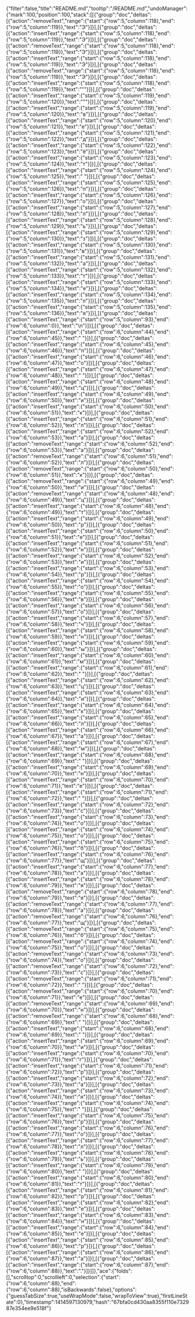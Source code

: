 {"filter":false,"title":"README.md","tooltip":"/README.md","undoManager":{"mark":100,"position":100,"stack":[[{"group":"doc","deltas":[{"action":"removeText","range":{"start":{"row":5,"column":118},"end":{"row":5,"column":119}},"text":"Э"}]}],[{"group":"doc","deltas":[{"action":"insertText","range":{"start":{"row":5,"column":118},"end":{"row":5,"column":119}},"text":"Э"}]}],[{"group":"doc","deltas":[{"action":"removeText","range":{"start":{"row":5,"column":118},"end":{"row":5,"column":119}},"text":"Э"}]}],[{"group":"doc","deltas":[{"action":"insertText","range":{"start":{"row":5,"column":118},"end":{"row":5,"column":119}},"text":"Э"}]}],[{"group":"doc","deltas":[{"action":"removeText","range":{"start":{"row":5,"column":118},"end":{"row":5,"column":119}},"text":"Э"}]}],[{"group":"doc","deltas":[{"action":"insertText","range":{"start":{"row":5,"column":118},"end":{"row":5,"column":119}},"text":"\""}]}],[{"group":"doc","deltas":[{"action":"insertText","range":{"start":{"row":5,"column":119},"end":{"row":5,"column":120}},"text":"\""}]}],[{"group":"doc","deltas":[{"action":"insertText","range":{"start":{"row":5,"column":119},"end":{"row":5,"column":120}},"text":"в"}]}],[{"group":"doc","deltas":[{"action":"insertText","range":{"start":{"row":5,"column":120},"end":{"row":5,"column":121}},"text":"е"}]}],[{"group":"doc","deltas":[{"action":"insertText","range":{"start":{"row":5,"column":121},"end":{"row":5,"column":122}},"text":"д"}]}],[{"group":"doc","deltas":[{"action":"insertText","range":{"start":{"row":5,"column":122},"end":{"row":5,"column":123}},"text":"ё"}]}],[{"group":"doc","deltas":[{"action":"insertText","range":{"start":{"row":5,"column":123},"end":{"row":5,"column":124}},"text":"т"}]}],[{"group":"doc","deltas":[{"action":"insertText","range":{"start":{"row":5,"column":124},"end":{"row":5,"column":125}},"text":" "}]}],[{"group":"doc","deltas":[{"action":"insertText","range":{"start":{"row":5,"column":125},"end":{"row":5,"column":126}},"text":"п"}]}],[{"group":"doc","deltas":[{"action":"insertText","range":{"start":{"row":5,"column":126},"end":{"row":5,"column":127}},"text":"о"}]}],[{"group":"doc","deltas":[{"action":"insertText","range":{"start":{"row":5,"column":127},"end":{"row":5,"column":128}},"text":"л"}]}],[{"group":"doc","deltas":[{"action":"insertText","range":{"start":{"row":5,"column":128},"end":{"row":5,"column":129}},"text":"ь"}]}],[{"group":"doc","deltas":[{"action":"insertText","range":{"start":{"row":5,"column":129},"end":{"row":5,"column":130}},"text":"з"}]}],[{"group":"doc","deltas":[{"action":"insertText","range":{"start":{"row":5,"column":130},"end":{"row":5,"column":131}},"text":"в"}]}],[{"group":"doc","deltas":[{"action":"insertText","range":{"start":{"row":5,"column":131},"end":{"row":5,"column":132}},"text":"а"}]}],[{"group":"doc","deltas":[{"action":"insertText","range":{"start":{"row":5,"column":132},"end":{"row":5,"column":133}},"text":"т"}]}],[{"group":"doc","deltas":[{"action":"insertText","range":{"start":{"row":5,"column":133},"end":{"row":5,"column":134}},"text":"е"}]}],[{"group":"doc","deltas":[{"action":"insertText","range":{"start":{"row":5,"column":134},"end":{"row":5,"column":135}},"text":"л"}]}],[{"group":"doc","deltas":[{"action":"insertText","range":{"start":{"row":5,"column":135},"end":{"row":5,"column":136}},"text":"я"}]}],[{"group":"doc","deltas":[{"action":"insertText","range":{"start":{"row":5,"column":93},"end":{"row":6,"column":0}},"text":"\n"}]}],[{"group":"doc","deltas":[{"action":"insertText","range":{"start":{"row":6,"column":44},"end":{"row":6,"column":45}},"text":" "}]}],[{"group":"doc","deltas":[{"action":"insertText","range":{"start":{"row":6,"column":45},"end":{"row":6,"column":46}},"text":"п"}]}],[{"group":"doc","deltas":[{"action":"insertText","range":{"start":{"row":6,"column":46},"end":{"row":6,"column":47}},"text":"о"}]}],[{"group":"doc","deltas":[{"action":"insertText","range":{"start":{"row":6,"column":47},"end":{"row":6,"column":48}},"text":" "}]}],[{"group":"doc","deltas":[{"action":"insertText","range":{"start":{"row":6,"column":48},"end":{"row":6,"column":49}},"text":"ц"}]}],[{"group":"doc","deltas":[{"action":"insertText","range":{"start":{"row":6,"column":49},"end":{"row":6,"column":50}},"text":"и"}]}],[{"group":"doc","deltas":[{"action":"insertText","range":{"start":{"row":6,"column":50},"end":{"row":6,"column":51}},"text":"к"}]}],[{"group":"doc","deltas":[{"action":"insertText","range":{"start":{"row":6,"column":51},"end":{"row":6,"column":52}},"text":"л"}]}],[{"group":"doc","deltas":[{"action":"insertText","range":{"start":{"row":6,"column":52},"end":{"row":6,"column":53}},"text":"а"}]}],[{"group":"doc","deltas":[{"action":"removeText","range":{"start":{"row":6,"column":52},"end":{"row":6,"column":53}},"text":"а"}]}],[{"group":"doc","deltas":[{"action":"removeText","range":{"start":{"row":6,"column":51},"end":{"row":6,"column":52}},"text":"л"}]}],[{"group":"doc","deltas":[{"action":"removeText","range":{"start":{"row":6,"column":50},"end":{"row":6,"column":51}},"text":"к"}]}],[{"group":"doc","deltas":[{"action":"removeText","range":{"start":{"row":6,"column":49},"end":{"row":6,"column":50}},"text":"и"}]}],[{"group":"doc","deltas":[{"action":"removeText","range":{"start":{"row":6,"column":48},"end":{"row":6,"column":49}},"text":"ц"}]}],[{"group":"doc","deltas":[{"action":"insertText","range":{"start":{"row":6,"column":48},"end":{"row":6,"column":49}},"text":"т"}]}],[{"group":"doc","deltas":[{"action":"insertText","range":{"start":{"row":6,"column":49},"end":{"row":6,"column":50}},"text":"р"}]}],[{"group":"doc","deltas":[{"action":"insertText","range":{"start":{"row":6,"column":50},"end":{"row":6,"column":51}},"text":"е"}]}],[{"group":"doc","deltas":[{"action":"insertText","range":{"start":{"row":6,"column":51},"end":{"row":6,"column":52}},"text":"н"}]}],[{"group":"doc","deltas":[{"action":"insertText","range":{"start":{"row":6,"column":52},"end":{"row":6,"column":53}},"text":"и"}]}],[{"group":"doc","deltas":[{"action":"insertText","range":{"start":{"row":6,"column":53},"end":{"row":6,"column":54}},"text":"р"}]}],[{"group":"doc","deltas":[{"action":"insertText","range":{"start":{"row":6,"column":54},"end":{"row":6,"column":55}},"text":"о"}]}],[{"group":"doc","deltas":[{"action":"insertText","range":{"start":{"row":6,"column":55},"end":{"row":6,"column":56}},"text":"в"}]}],[{"group":"doc","deltas":[{"action":"insertText","range":{"start":{"row":6,"column":56},"end":{"row":6,"column":57}},"text":"о"}]}],[{"group":"doc","deltas":[{"action":"insertText","range":{"start":{"row":6,"column":57},"end":{"row":6,"column":58}},"text":"ч"}]}],[{"group":"doc","deltas":[{"action":"insertText","range":{"start":{"row":6,"column":58},"end":{"row":6,"column":59}},"text":"н"}]}],[{"group":"doc","deltas":[{"action":"insertText","range":{"start":{"row":6,"column":59},"end":{"row":6,"column":60}},"text":"ы"}]}],[{"group":"doc","deltas":[{"action":"insertText","range":{"start":{"row":6,"column":60},"end":{"row":6,"column":61}},"text":"м"}]}],[{"group":"doc","deltas":[{"action":"insertText","range":{"start":{"row":6,"column":61},"end":{"row":6,"column":62}},"text":" "}]}],[{"group":"doc","deltas":[{"action":"insertText","range":{"start":{"row":6,"column":62},"end":{"row":6,"column":63}},"text":"ц"}]}],[{"group":"doc","deltas":[{"action":"insertText","range":{"start":{"row":6,"column":63},"end":{"row":6,"column":64}},"text":"и"}]}],[{"group":"doc","deltas":[{"action":"insertText","range":{"start":{"row":6,"column":64},"end":{"row":6,"column":65}},"text":"к"}]}],[{"group":"doc","deltas":[{"action":"insertText","range":{"start":{"row":6,"column":65},"end":{"row":6,"column":66}},"text":"л"}]}],[{"group":"doc","deltas":[{"action":"insertText","range":{"start":{"row":6,"column":66},"end":{"row":6,"column":67}},"text":"а"}]}],[{"group":"doc","deltas":[{"action":"insertText","range":{"start":{"row":6,"column":67},"end":{"row":6,"column":68}},"text":"м"}]}],[{"group":"doc","deltas":[{"action":"insertText","range":{"start":{"row":6,"column":68},"end":{"row":6,"column":69}},"text":" "}]}],[{"group":"doc","deltas":[{"action":"insertText","range":{"start":{"row":6,"column":69},"end":{"row":6,"column":70}},"text":"н"}]}],[{"group":"doc","deltas":[{"action":"insertText","range":{"start":{"row":6,"column":70},"end":{"row":6,"column":71}},"text":"е"}]}],[{"group":"doc","deltas":[{"action":"insertText","range":{"start":{"row":6,"column":71},"end":{"row":6,"column":72}},"text":" "}]}],[{"group":"doc","deltas":[{"action":"insertText","range":{"start":{"row":6,"column":72},"end":{"row":6,"column":73}},"text":"с"}]}],[{"group":"doc","deltas":[{"action":"insertText","range":{"start":{"row":6,"column":73},"end":{"row":6,"column":74}},"text":"о"}]}],[{"group":"doc","deltas":[{"action":"insertText","range":{"start":{"row":6,"column":74},"end":{"row":6,"column":75}},"text":"о"}]}],[{"group":"doc","deltas":[{"action":"insertText","range":{"start":{"row":6,"column":75},"end":{"row":6,"column":76}},"text":"б"}]}],[{"group":"doc","deltas":[{"action":"insertText","range":{"start":{"row":6,"column":76},"end":{"row":6,"column":77}},"text":"щ"}]}],[{"group":"doc","deltas":[{"action":"insertText","range":{"start":{"row":6,"column":77},"end":{"row":6,"column":78}},"text":"а"}]}],[{"group":"doc","deltas":[{"action":"insertText","range":{"start":{"row":6,"column":78},"end":{"row":6,"column":79}},"text":"я"}]}],[{"group":"doc","deltas":[{"action":"removeText","range":{"start":{"row":6,"column":78},"end":{"row":6,"column":79}},"text":"я"}]}],[{"group":"doc","deltas":[{"action":"removeText","range":{"start":{"row":6,"column":77},"end":{"row":6,"column":78}},"text":"а"}]}],[{"group":"doc","deltas":[{"action":"removeText","range":{"start":{"row":6,"column":76},"end":{"row":6,"column":77}},"text":"щ"}]}],[{"group":"doc","deltas":[{"action":"removeText","range":{"start":{"row":6,"column":75},"end":{"row":6,"column":76}},"text":"б"}]}],[{"group":"doc","deltas":[{"action":"removeText","range":{"start":{"row":6,"column":74},"end":{"row":6,"column":75}},"text":"о"}]}],[{"group":"doc","deltas":[{"action":"removeText","range":{"start":{"row":6,"column":73},"end":{"row":6,"column":74}},"text":"о"}]}],[{"group":"doc","deltas":[{"action":"removeText","range":{"start":{"row":6,"column":72},"end":{"row":6,"column":73}},"text":"с"}]}],[{"group":"doc","deltas":[{"action":"removeText","range":{"start":{"row":6,"column":71},"end":{"row":6,"column":72}},"text":" "}]}],[{"group":"doc","deltas":[{"action":"removeText","range":{"start":{"row":6,"column":70},"end":{"row":6,"column":71}},"text":"е"}]}],[{"group":"doc","deltas":[{"action":"removeText","range":{"start":{"row":6,"column":69},"end":{"row":6,"column":70}},"text":"н"}]}],[{"group":"doc","deltas":[{"action":"removeText","range":{"start":{"row":6,"column":68},"end":{"row":6,"column":69}},"text":" "}]}],[{"group":"doc","deltas":[{"action":"insertText","range":{"start":{"row":6,"column":68},"end":{"row":6,"column":69}},"text":" "}]}],[{"group":"doc","deltas":[{"action":"insertText","range":{"start":{"row":6,"column":69},"end":{"row":6,"column":70}},"text":"и"}]}],[{"group":"doc","deltas":[{"action":"insertText","range":{"start":{"row":6,"column":70},"end":{"row":6,"column":71}},"text":"г"}]}],[{"group":"doc","deltas":[{"action":"insertText","range":{"start":{"row":6,"column":71},"end":{"row":6,"column":72}},"text":"р"}]}],[{"group":"doc","deltas":[{"action":"insertText","range":{"start":{"row":6,"column":72},"end":{"row":6,"column":73}},"text":"а"}]}],[{"group":"doc","deltas":[{"action":"insertText","range":{"start":{"row":6,"column":73},"end":{"row":6,"column":74}},"text":"я"}]}],[{"group":"doc","deltas":[{"action":"insertText","range":{"start":{"row":6,"column":74},"end":{"row":6,"column":75}},"text":" "}]}],[{"group":"doc","deltas":[{"action":"insertText","range":{"start":{"row":6,"column":75},"end":{"row":6,"column":76}},"text":"р"}]}],[{"group":"doc","deltas":[{"action":"insertText","range":{"start":{"row":6,"column":76},"end":{"row":6,"column":77}},"text":"о"}]}],[{"group":"doc","deltas":[{"action":"insertText","range":{"start":{"row":6,"column":77},"end":{"row":6,"column":78}},"text":"л"}]}],[{"group":"doc","deltas":[{"action":"insertText","range":{"start":{"row":6,"column":78},"end":{"row":6,"column":79}},"text":"ь"}]}],[{"group":"doc","deltas":[{"action":"insertText","range":{"start":{"row":6,"column":79},"end":{"row":6,"column":80}},"text":" "}]}],[{"group":"doc","deltas":[{"action":"insertText","range":{"start":{"row":6,"column":80},"end":{"row":6,"column":81}},"text":"т"}]}],[{"group":"doc","deltas":[{"action":"insertText","range":{"start":{"row":6,"column":81},"end":{"row":6,"column":82}},"text":"р"}]}],[{"group":"doc","deltas":[{"action":"insertText","range":{"start":{"row":6,"column":82},"end":{"row":6,"column":83}},"text":"е"}]}],[{"group":"doc","deltas":[{"action":"insertText","range":{"start":{"row":6,"column":83},"end":{"row":6,"column":84}},"text":"н"}]}],[{"group":"doc","deltas":[{"action":"insertText","range":{"start":{"row":6,"column":84},"end":{"row":6,"column":85}},"text":"е"}]}],[{"group":"doc","deltas":[{"action":"insertText","range":{"start":{"row":6,"column":85},"end":{"row":6,"column":86}},"text":"р"}]}],[{"group":"doc","deltas":[{"action":"insertText","range":{"start":{"row":6,"column":86},"end":{"row":6,"column":87}},"text":"а"}]}],[{"group":"doc","deltas":[{"action":"insertText","range":{"start":{"row":6,"column":87},"end":{"row":6,"column":88}},"text":"."}]}]]},"ace":{"folds":[],"scrolltop":0,"scrollleft":0,"selection":{"start":{"row":6,"column":88},"end":{"row":6,"column":88},"isBackwards":false},"options":{"guessTabSize":true,"useWrapMode":false,"wrapToView":true},"firstLineState":0},"timestamp":1414597130979,"hash":"67bfa0cd430aa8355f110e732987e354ee9e518f"}